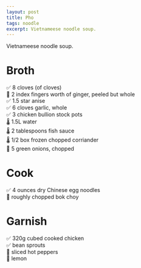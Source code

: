 ```yaml
---
layout: post
title: Pho  
tags: noodle
excerpt: Vietnameese noodle soup.
---
```

Vietnameese noodle soup.
# Broth
✅ 8 cloves (of cloves)  
🔪 2 index fingers worth of ginger, peeled but whole  
✅ 1.5 star anise  
✅ 6 cloves garlic, whole  
✅ 3 chicken bullion stock pots  
🌡️ 1.5L water  
🌡️ 2 tablespoons fish sauce  
🌡️ 1/2 box frozen chopped corriander  
🔪 5 green onions, chopped  

# Cook
✅ 4 ounces dry Chinese egg noodles  
🔪 roughly chopped bok choy  

# Garnish
✅ 320g cubed cooked chicken  
✅ bean sprouts  
🔪 sliced hot peppers  
🔪 lemon  